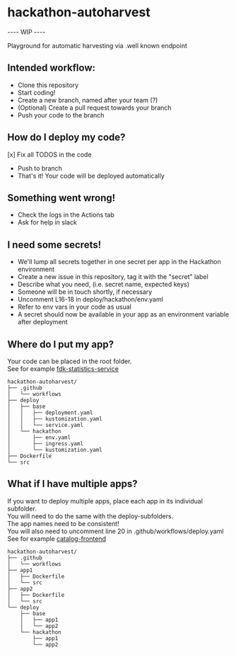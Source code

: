 # hackathon-autoharvest

---- WIP ----

Playground for automatic harvesting via .well known endpoint

## Intended workflow:
- Clone this repository
- Start coding!
- Create a new branch, named after your team (?)
- (Optional) Create a pull request towards your branch
- Push your code to the branch

## How do I deploy my code?
[x] Fix all TODOS in the code
- Push to branch
- That's it! Your code will be deployed automatically

## Something went wrong!
- Check the logs in the Actions tab
- Ask for help in slack

## I need some secrets!
- We'll lump all secrets together in one secret per app in the Hackathon environment
- Create a new issue in this repository, tag it with the "secret" label
- Describe what you need, (i.e. secret name, expected keys)
- Someone will be in touch shortly, if necessary
- Uncomment L16-18 in deploy/hackathon/env.yaml
- Refer to env vars in your code as usual 
- A secret should now be available in your app as an environment variable after deployment

## Where do I put my app?
Your code can be placed in the root folder.  
See for example [fdk-statistics-service](https://github.com/Informasjonsforvaltning/fdk-statistics-service)
```
hackathon-autoharvest/
├── .github
│   └── workflows
├── deploy
│   ├── base
│   │   ├── deployment.yaml
│   │   ├── kustomization.yaml
│   │   └── service.yaml
│   └── hackathon
│       ├── env.yaml
│       ├── ingress.yaml
│       └── kustomization.yaml
├── Dockerfile
└── src
```


## What if I have multiple apps?
If you want to deploy multiple apps, place each app in its individual subfolder.  
You will need to do the same with the deploy-subfolders.  
The app names need to be consistent!  
You will also need to uncomment line 20 in .github/workflows/deploy.yaml  
See for example [catalog-frontend](https://github.com/Informasjonsforvaltning/catalog-frontend)
```
hackathon-autoharvest/
├── .github
│   └── workflows
├── app1
│   ├── Dockerfile
│   └── src
├── app2
│   ├── Dockerfile
│   └── src
└── deploy
    ├── base
    │   ├── app1
    │   └── app2
    └── hackathon
        ├── app1
        └── app2
```